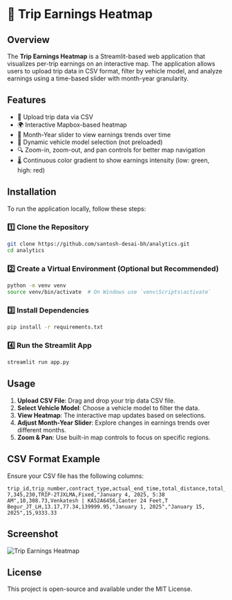 # 🚕 Trip Earnings Heatmap

## Overview
The **Trip Earnings Heatmap** is a Streamlit-based web application that visualizes per-trip earnings on an interactive map. The application allows users to upload trip data in CSV format, filter by vehicle model, and analyze earnings using a time-based slider with month-year granularity.

## Features
- 📂 Upload trip data via CSV
- 🌍 Interactive Mapbox-based heatmap
- 📅 Month-Year slider to view earnings trends over time
- 🚚 Dynamic vehicle model selection (not preloaded)
- 🔍 Zoom-in, zoom-out, and pan controls for better map navigation
- 🌡️ Continuous color gradient to show earnings intensity (low: green, high: red)

## Installation
To run the application locally, follow these steps:

### 1️⃣ Clone the Repository
```bash
git clone https://github.com/santosh-desai-bh/analytics.git
cd analytics
```

### 2️⃣ Create a Virtual Environment (Optional but Recommended)
```bash
python -m venv venv
source venv/bin/activate  # On Windows use `venv\Scripts\activate`
```

### 3️⃣ Install Dependencies
```bash
pip install -r requirements.txt
```

### 4️⃣ Run the Streamlit App
```bash
streamlit run app.py
```

## Usage
1. **Upload CSV File**: Drag and drop your trip data CSV file.
2. **Select Vehicle Model**: Choose a vehicle model to filter the data.
3. **View Heatmap**: The interactive map updates based on selections.
4. **Adjust Month-Year Slider**: Explore changes in earnings trends over different months.
5. **Zoom & Pan**: Use built-in map controls to focus on specific regions.

## CSV Format Example
Ensure your CSV file has the following columns:

```csv
trip_id,trip_number,contract_type,actual_end_time,total_distance,total_time,driver,vehicle_model,hub,lat,long,gross_pay,start_datetime,end_datetime,trip_count,per_trip_earning
7,345,230,TRIP-2TJXLMA,Fixed,"January 4, 2025, 5:38 AM",10,308.73,Venkatesh | KA52A6456,Canter 24 Feet,T Begur_JT_LH,13.17,77.34,139999.95,"January 1, 2025","January 15, 2025",15,9333.33
```

## Screenshot
![Trip Earnings Heatmap](./Screenshot-2025-02-13.png)

## License
This project is open-source and available under the MIT License.

